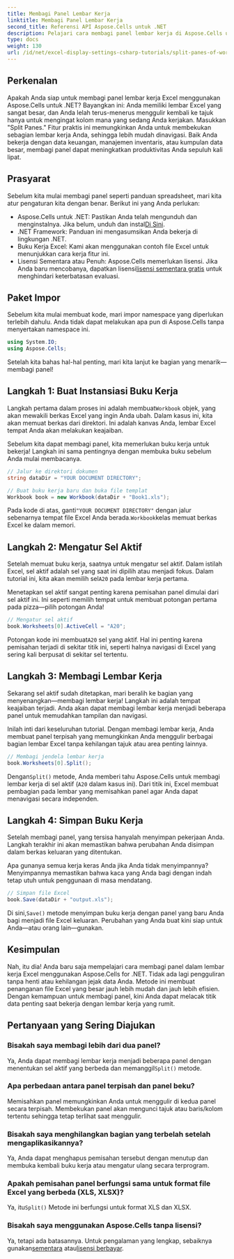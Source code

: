```yaml
---
title: Membagi Panel Lembar Kerja
linktitle: Membagi Panel Lembar Kerja
second_title: Referensi API Aspose.Cells untuk .NET
description: Pelajari cara membagi panel lembar kerja di Aspose.Cells untuk .NET dengan panduan langkah demi langkah kami. Tingkatkan navigasi file Excel dengan tutorial mudah ini.
type: docs
weight: 130
url: /id/net/excel-display-settings-csharp-tutorials/split-panes-of-worksheet/
---
```

## Perkenalan

Apakah Anda siap untuk membagi panel lembar kerja Excel menggunakan Aspose.Cells untuk .NET? Bayangkan ini: Anda memiliki lembar Excel yang sangat besar, dan Anda lelah terus-menerus menggulir kembali ke tajuk hanya untuk mengingat kolom mana yang sedang Anda kerjakan. Masukkan "Split Panes." Fitur praktis ini memungkinkan Anda untuk membekukan sebagian lembar kerja Anda, sehingga lebih mudah dinavigasi. Baik Anda bekerja dengan data keuangan, manajemen inventaris, atau kumpulan data besar, membagi panel dapat meningkatkan produktivitas Anda sepuluh kali lipat. 

## Prasyarat

Sebelum kita mulai membagi panel seperti panduan spreadsheet, mari kita atur pengaturan kita dengan benar. Berikut ini yang Anda perlukan:

-  Aspose.Cells untuk .NET: Pastikan Anda telah mengunduh dan menginstalnya. Jika belum, unduh dan instal[Di Sini](https://releases.aspose.com/cells/net/).
- .NET Framework: Panduan ini mengasumsikan Anda bekerja di lingkungan .NET.
- Buku Kerja Excel: Kami akan menggunakan contoh file Excel untuk menunjukkan cara kerja fitur ini.
-  Lisensi Sementara atau Penuh: Aspose.Cells memerlukan lisensi. Jika Anda baru mencobanya, dapatkan lisensi[lisensi sementara gratis](https://purchase.aspose.com/temporary-license/) untuk menghindari keterbatasan evaluasi.

## Paket Impor

Sebelum kita mulai membuat kode, mari impor namespace yang diperlukan terlebih dahulu. Anda tidak dapat melakukan apa pun di Aspose.Cells tanpa menyertakan namespace ini.

```csharp
using System.IO;
using Aspose.Cells;
```

Setelah kita bahas hal-hal penting, mari kita lanjut ke bagian yang menarik—membagi panel!

## Langkah 1: Buat Instansiasi Buku Kerja

 Langkah pertama dalam proses ini adalah membuat`Workbook` objek, yang akan mewakili berkas Excel yang ingin Anda ubah. Dalam kasus ini, kita akan memuat berkas dari direktori. Ini adalah kanvas Anda, lembar Excel tempat Anda akan melakukan keajaiban.

Sebelum kita dapat membagi panel, kita memerlukan buku kerja untuk bekerja! Langkah ini sama pentingnya dengan membuka buku sebelum Anda mulai membacanya.

```csharp
// Jalur ke direktori dokumen
string dataDir = "YOUR DOCUMENT DIRECTORY";

// Buat buku kerja baru dan buka file templat
Workbook book = new Workbook(dataDir + "Book1.xls");
```

 Pada kode di atas, ganti`"YOUR DOCUMENT DIRECTORY"` dengan jalur sebenarnya tempat file Excel Anda berada.`Workbook`kelas memuat berkas Excel ke dalam memori.

## Langkah 2: Mengatur Sel Aktif

 Setelah memuat buku kerja, saatnya untuk mengatur sel aktif. Dalam istilah Excel, sel aktif adalah sel yang saat ini dipilih atau menjadi fokus. Dalam tutorial ini, kita akan memilih sel`A20` pada lembar kerja pertama.

Menetapkan sel aktif sangat penting karena pemisahan panel dimulai dari sel aktif ini. Ini seperti memilih tempat untuk membuat potongan pertama pada pizza—pilih potongan Anda!

```csharp
// Mengatur sel aktif
book.Worksheets[0].ActiveCell = "A20";
```

 Potongan kode ini membuat`A20` sel yang aktif. Hal ini penting karena pemisahan terjadi di sekitar titik ini, seperti halnya navigasi di Excel yang sering kali berpusat di sekitar sel tertentu.

## Langkah 3: Membagi Lembar Kerja

Sekarang sel aktif sudah ditetapkan, mari beralih ke bagian yang menyenangkan—membagi lembar kerja! Langkah ini adalah tempat keajaiban terjadi. Anda akan dapat membagi lembar kerja menjadi beberapa panel untuk memudahkan tampilan dan navigasi.

Inilah inti dari keseluruhan tutorial. Dengan membagi lembar kerja, Anda membuat panel terpisah yang memungkinkan Anda menggulir berbagai bagian lembar Excel tanpa kehilangan tajuk atau area penting lainnya.

```csharp
// Membagi jendela lembar kerja
book.Worksheets[0].Split();
```

 Dengan`Split()` metode, Anda memberi tahu Aspose.Cells untuk membagi lembar kerja di sel aktif (`A20` dalam kasus ini). Dari titik ini, Excel membuat pembagian pada lembar yang memisahkan panel agar Anda dapat menavigasi secara independen.

## Langkah 4: Simpan Buku Kerja

Setelah membagi panel, yang tersisa hanyalah menyimpan pekerjaan Anda. Langkah terakhir ini akan memastikan bahwa perubahan Anda disimpan dalam berkas keluaran yang ditentukan.

Apa gunanya semua kerja keras Anda jika Anda tidak menyimpannya? Menyimpannya memastikan bahwa kaca yang Anda bagi dengan indah tetap utuh untuk penggunaan di masa mendatang.

```csharp
// Simpan file Excel
book.Save(dataDir + "output.xls");
```

 Di sini,`Save()` metode menyimpan buku kerja dengan panel yang baru Anda bagi menjadi file Excel keluaran. Perubahan yang Anda buat kini siap untuk Anda—atau orang lain—gunakan.

## Kesimpulan

Nah, itu dia! Anda baru saja mempelajari cara membagi panel dalam lembar kerja Excel menggunakan Aspose.Cells for .NET. Tidak ada lagi pengguliran tanpa henti atau kehilangan jejak data Anda. Metode ini membuat penanganan file Excel yang besar jauh lebih mudah dan jauh lebih efisien. Dengan kemampuan untuk membagi panel, kini Anda dapat melacak titik data penting saat bekerja dengan lembar kerja yang rumit.

## Pertanyaan yang Sering Diajukan

### Bisakah saya membagi lebih dari dua panel?  
 Ya, Anda dapat membagi lembar kerja menjadi beberapa panel dengan menentukan sel aktif yang berbeda dan memanggil`Split()` metode.

### Apa perbedaan antara panel terpisah dan panel beku?  
Memisahkan panel memungkinkan Anda untuk menggulir di kedua panel secara terpisah. Membekukan panel akan mengunci tajuk atau baris/kolom tertentu sehingga tetap terlihat saat menggulir.

### Bisakah saya menghilangkan bagian yang terbelah setelah mengaplikasikannya?  
Ya, Anda dapat menghapus pemisahan tersebut dengan menutup dan membuka kembali buku kerja atau mengatur ulang secara terprogram.

### Apakah pemisahan panel berfungsi sama untuk format file Excel yang berbeda (XLS, XLSX)?  
 Ya, itu`Split()` Metode ini berfungsi untuk format XLS dan XLSX.

### Bisakah saya menggunakan Aspose.Cells tanpa lisensi?  
 Ya, tetapi ada batasannya. Untuk pengalaman yang lengkap, sebaiknya gunakan[sementara](https://purchase.aspose.com/temporary-license/) atau[lisensi berbayar](https://purchase.aspose.com/buy).